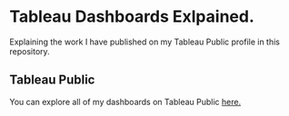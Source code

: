 # Tableau Dashboards Exlpained.

Explaining the work I have published on my Tableau Public profile in this repository.

## Tableau Public
You can explore all of my dashboards on Tableau Public [here.](https://public.tableau.com/app/profile/praneeth.kruthiventi/vizzes)

